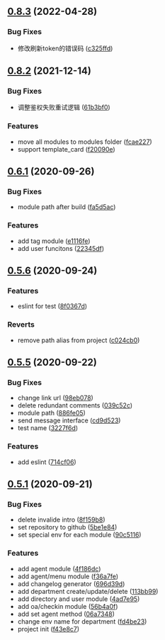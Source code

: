 ## [0.8.3](https://github.com/witjs/wecom/compare/0.8.2...0.8.3) (2022-04-28)


### Bug Fixes

* 修改刷新token的错误码 ([c325ffd](https://github.com/witjs/wecom/commit/c325ffdcc0905df02658050a7c8c7d6c3c082acb))



## [0.8.2](https://github.com/witjs/wecom/compare/0.6.1...0.8.2) (2021-12-14)


### Bug Fixes

* 调整鉴权失败重试逻辑 ([61b3bf0](https://github.com/witjs/wecom/commit/61b3bf0495f550b486e8457ff6ff9d05c49c7e9d))


### Features

* move all modules to modules folder ([fcae227](https://github.com/witjs/wecom/commit/fcae2271caae1bbea1e32fc6bc2a65ebc62a1e8b))
* support template_card ([f20090e](https://github.com/witjs/wecom/commit/f20090eff1e871578cba1fd2e44815f87a73f99b))



## [0.6.1](https://github.com/witjs/wecom/compare/0.5.6...0.6.1) (2020-09-26)


### Bug Fixes

* module path after build ([fa5d5ac](https://github.com/witjs/wecom/commit/fa5d5acb9e90cb88d8d61aa728606049ab09e001))


### Features

* add tag module ([e1116fe](https://github.com/witjs/wecom/commit/e1116feabe89d1ff315067401d492a569f8edace))
* add user funcitons ([22345df](https://github.com/witjs/wecom/commit/22345df36afae8bda0fe106572a9f6029cf40cb2))



## [0.5.6](https://github.com/witjs/wecom/compare/0.5.5...0.5.6) (2020-09-24)


### Features

* eslint for test ([8f0367d](https://github.com/witjs/wecom/commit/8f0367d6b11c0885c0c85c0d4268e6992c22e434))


### Reverts

* remove path alias from project ([c024cb0](https://github.com/witjs/wecom/commit/c024cb0d9b3d40cb7b0b563dcad92467f7b05b6b))



## [0.5.5](https://github.com/witjs/wecom/compare/0.5.1...0.5.5) (2020-09-22)


### Bug Fixes

* change link url ([98eb078](https://github.com/witjs/wecom/commit/98eb078ba72d003041b1cabe4209a3dbb976d877))
* delete redundant comments ([039c52c](https://github.com/witjs/wecom/commit/039c52c57a5f601fc51beb34d5620f6241558e5c))
* module path ([886fe05](https://github.com/witjs/wecom/commit/886fe05aedb83c9941ba37ca0a0115d4e3a75faa))
* send message interface ([cd9d523](https://github.com/witjs/wecom/commit/cd9d523fad500e01575e2db8bdd59d13eeab5e13))
* test name ([3227f6d](https://github.com/witjs/wecom/commit/3227f6d0fe3d090505479d931bf97ed938fb2b6a))


### Features

* add eslint ([714cf06](https://github.com/witjs/wecom/commit/714cf06571e4476469cf1a4e71d5d5c03ef7cd6f))



## [0.5.1](https://github.com/witjs/wecom/compare/f43e8c73cb39e3689b1c4d54f4c993f8a32e07c7...0.5.1) (2020-09-21)


### Bug Fixes

* delete invalide intro ([8f159b8](https://github.com/witjs/wecom/commit/8f159b8332500e4771e438bf5266e90486843902))
* set repository to github ([5be1e84](https://github.com/witjs/wecom/commit/5be1e84e1971c2e1f94d0ad2ebc927ef44b8d149))
* set special env for each module ([90c5116](https://github.com/witjs/wecom/commit/90c5116cd8598d8c5f7b34c0b9458a3d66990eb0))


### Features

* add agent module ([4f186dc](https://github.com/witjs/wecom/commit/4f186dc8bb30ca87784f28c08d075f93e8ce2be0))
* add agent/menu module ([f36a7fe](https://github.com/witjs/wecom/commit/f36a7fed87525f63c01a2193ee98144e70083e4b))
* add changelog generator ([696d39d](https://github.com/witjs/wecom/commit/696d39d86406bdd488b66bddb4aa8d5967246f2e))
* add department create/update/delete ([113bb99](https://github.com/witjs/wecom/commit/113bb99cd29f5a5cb73b160cfae8eeca1e513baf))
* add directory and user module ([4ad7e95](https://github.com/witjs/wecom/commit/4ad7e95dacd718cf2d8334898f9b4e3e2ddbd36b))
* add oa/checkin module ([56b4a0f](https://github.com/witjs/wecom/commit/56b4a0f8b46bfc8ebd1f43449fc591732571a0d0))
* add set agent method ([06a7348](https://github.com/witjs/wecom/commit/06a73489124323dd3be0e599e836d8939aa74cb0))
* change env name for department ([fd4be23](https://github.com/witjs/wecom/commit/fd4be230254188dc0e151d87e6b68f9572d86719))
* project init ([f43e8c7](https://github.com/witjs/wecom/commit/f43e8c73cb39e3689b1c4d54f4c993f8a32e07c7))




